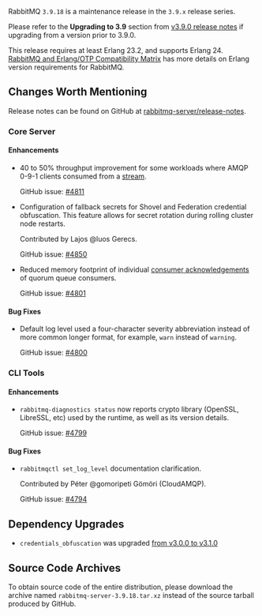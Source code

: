 RabbitMQ `3.9.18` is a maintenance release in the `3.9.x` release series.

Please refer to the **Upgrading to 3.9** section from [v3.9.0 release notes](https://github.com/rabbitmq/rabbitmq-server/releases/tag/v3.9.0) if upgrading from a version prior to 3.9.0.

This release requires at least Erlang 23.2, and supports Erlang 24. [RabbitMQ and Erlang/OTP Compatibility Matrix](https://www.rabbitmq.com/which-erlang.html) has more details on Erlang version requirements for RabbitMQ.


## Changes Worth Mentioning

Release notes can be found on GitHub at [rabbitmq-server/release-notes](https://github.com/rabbitmq/rabbitmq-server/tree/v3.10.x/release-notes).

### Core Server

#### Enhancements

 * 40 to 50% throughput improvement for some workloads where AMQP 0-9-1 clients
   consumed from a [stream](https://rabbitmq.com/stream.html).

   GitHub issue: [#4811](https://github.com/rabbitmq/rabbitmq-server/pull/4811)

 * Configuration of fallback secrets for Shovel and Federation credential obfuscation.
   This feature allows for secret rotation during rolling cluster node restarts.

   Contributed by Lajos @luos Gerecs.

   GitHub issue: [#4850](https://github.com/rabbitmq/rabbitmq-server/pull/4850)

 * Reduced memory footprint of individual [consumer acknowledgements](https://rabbitmq.com/confirms.html) of quorum queue consumers.

   GitHub issue: [#4801](https://github.com/rabbitmq/rabbitmq-server/pull/4801)

#### Bug Fixes

 * Default log level used a four-character severity abbreviation instead of more
   common longer format, for example, `warn` instead of `warning`.

   GitHub issue: [#4800](https://github.com/rabbitmq/rabbitmq-server/pull/4800)

### CLI Tools

#### Enhancements

 * `rabbitmq-diagnostics status` now reports crypto library (OpenSSL, LibreSSL, etc)
   used by the runtime, as well as its version details.

   GitHub issue: [#4799](https://github.com/rabbitmq/rabbitmq-server/issues/4799)

#### Bug Fixes

 * `rabbitmqctl set_log_level` documentation clarification.

   Contributed by Péter @gomoripeti Gömöri (CloudAMQP).

   GitHub issue: [#4794](https://github.com/rabbitmq/rabbitmq-server/pull/4794)


## Dependency Upgrades

  * `credentials_obfuscation` was upgraded [from v3.0.0 to v3.1.0](https://github.com/rabbitmq/credentials-obfuscation/compare/v3.0.0...v3.1.0)


## Source Code Archives

To obtain source code of the entire distribution, please download the archive named `rabbitmq-server-3.9.18.tar.xz`
instead of the source tarball produced by GitHub.
